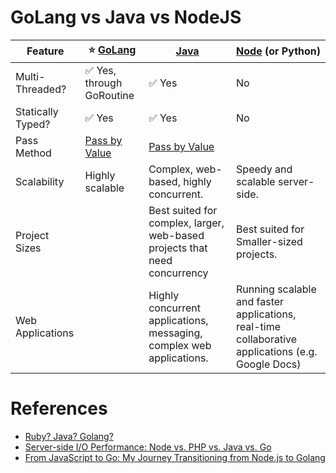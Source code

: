 # GoLang vs Java vs NodeJS

| Feature           | :star: [GoLang](https://github.com/Anshul619/golang) | [Java](https://github.com/Anshul619/java)                                                    | [Node](NodeJs.md) (or Python)                                                                     |
|-------------------|------------------------------------------------------|--------------------------------------------------------------------------------------------|---------------------------------------------------------------------------------------------------|
| Multi-Threaded?   | :white_check_mark: Yes, through GoRoutine            | :white_check_mark: Yes                                                                     | No                                                                                                |
| Statically Typed? | :white_check_mark: Yes                               | :white_check_mark: Yes                                                                     | No                                                                                                |
| Pass Method       | [Pass by Value](https://go.dev/doc/faq#conversions)  | [Pass by Value](https://www.cs.virginia.edu/~jh2jf/courses/cs2110/java-pass-by-value.html) |                                                                                                   |
| Scalability       | Highly scalable                                      | Complex, web-based, highly concurrent.                                                     | Speedy and scalable server-side.                                                                  |
| Project Sizes     |                                                      | Best suited for complex, larger, web-based projects that need concurrency                  | Best suited for Smaller-sized projects.                                                           |
| Web Applications  |                                                      | Highly concurrent applications, messaging, complex web applications.                       | Running scalable and faster applications, real-time collaborative applications (e.g. Google Docs) |

# References
- [Ruby? Java? Golang?](https://www.gojek.io/blog/ruby-java-golang)
- [Server-side I/O Performance: Node vs. PHP vs. Java vs. Go](https://www.toptal.com/back-end/server-side-io-performance-node-php-java-go)
- [From JavaScript to Go: My Journey Transitioning from Node.js to Golang](https://shurutech.com/my-journey-transitioning-from-javascript-to-golang/)